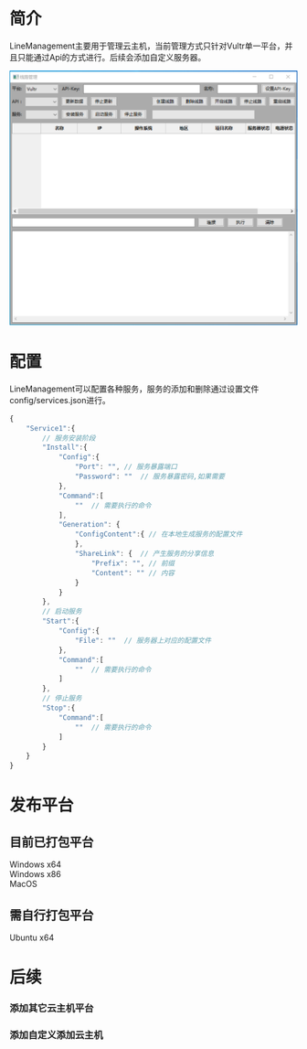 # 简介
LineManagement主要用于管理云主机，当前管理方式只针对Vultr单一平台，并且只能通过Api的方式进行。后续会添加自定义服务器。

![image](https://github.com/washgo/LineManagement/blob/main/readme1.png)

# 配置
LineManagement可以配置各种服务，服务的添加和删除通过设置文件config/services.json进行。
```javascript
{
    "Service1":{
        // 服务安装阶段
        "Install":{
            "Config":{
                "Port": "", // 服务暴露端口
                "Password": ""  // 服务暴露密码,如果需要
            },
            "Command":[
                ""  // 需要执行的命令
            ],
            "Generation": {
                "ConfigContent":{ // 在本地生成服务的配置文件
                },
                "ShareLink": {  // 产生服务的分享信息
                    "Prefix": "", // 前缀
                    "Content": "" // 内容
                }
            }
        },
        // 启动服务
        "Start":{
            "Config":{
                "File": ""  // 服务器上对应的配置文件
            },
            "Command":[
                ""  // 需要执行的命令
            ]
        },
        // 停止服务
        "Stop":{
            "Command":[
                ""  // 需要执行的命令
            ]
        }
    }
}
```

# 发布平台
## 目前已打包平台
Windows x64  
Windows x86  
MacOS

## 需自行打包平台
Ubuntu x64

# 后续
### 添加其它云主机平台
### 添加自定义添加云主机
